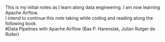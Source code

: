 This is my initial notes as I learn along data engineering. I am now learning Apache Airflow.  
I intend to continue this note taking while coding and reading along the following book.  
#Data Pipelines with Apache Airflow (Bas P. Harenslak, Julian Rutger de Ruiter)
